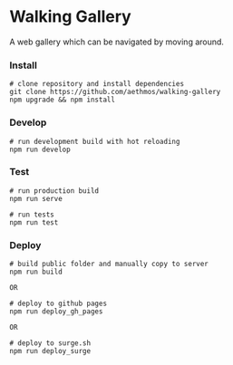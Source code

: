# Walking Gallery
A web gallery which can be navigated by moving around.

### Install

```
# clone repository and install dependencies
git clone https://github.com/aethmos/walking-gallery
npm upgrade && npm install
```

### Develop
```
# run development build with hot reloading
npm run develop
```

### Test
```
# run production build
npm run serve

# run tests
npm run test
```

### Deploy
```
# build public folder and manually copy to server
npm run build

OR

# deploy to github pages
npm run deploy_gh_pages

OR

# deploy to surge.sh
npm run deploy_surge
```
